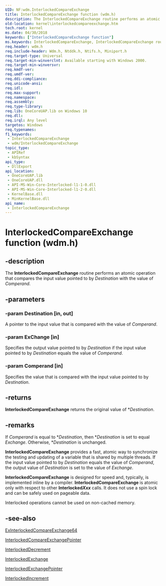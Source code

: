 ```yaml
---
UID: NF:wdm.InterlockedCompareExchange
title: InterlockedCompareExchange function (wdm.h)
description: The InterlockedCompareExchange routine performs an atomic operation that compares the input value pointed to by Destination with the value of Comperand.
old-location: kernel\interlockedcompareexchange.htm
tech.root: kernel
ms.date: 04/30/2018
keywords: ["InterlockedCompareExchange function"]
ms.keywords: InterlockedCompareExchange, InterlockedCompareExchange routine [Kernel-Mode Driver Architecture], k102_d40d8288-4c0d-43ed-af9f-3f9afabe1455.xml, kernel.interlockedcompareexchange, wdm/InterlockedCompareExchange
req.header: wdm.h
req.include-header: Wdm.h, Ntddk.h, Ntifs.h, Miniport.h
req.target-type: Universal
req.target-min-winverclnt: Available starting with Windows 2000.
req.target-min-winversvr: 
req.kmdf-ver: 
req.umdf-ver: 
req.ddi-compliance: 
req.unicode-ansi: 
req.idl: 
req.max-support: 
req.namespace: 
req.assembly: 
req.type-library: 
req.lib: OneCoreUAP.lib on Windows 10
req.dll: 
req.irql: Any level
targetos: Windows
req.typenames: 
f1_keywords:
 - InterlockedCompareExchange
 - wdm/InterlockedCompareExchange
topic_type:
 - APIRef
 - kbSyntax
api_type:
 - DllExport
api_location:
 - OneCoreUAP.lib
 - OneCoreUAP.dll
 - API-MS-Win-Core-Interlocked-l1-1-0.dll
 - API-MS-Win-Core-Interlocked-l1-2-0.dll
 - KernelBase.dll
 - MinKernelBase.dll
api_name:
 - InterlockedCompareExchange
---
```


# InterlockedCompareExchange function (wdm.h)


## -description

The <b>InterlockedCompareExchange</b> routine performs an atomic operation that compares the input value pointed to by <i>Destination</i> with the value of <i>Comperand</i>.

## -parameters

### -param Destination [in, out]


A pointer to the input value that is compared with the value of <i>Comperand</i>.

### -param ExChange [in]


Specifies the output value pointed to by <i>Destination</i> if the input value pointed to by <i>Destination</i> equals the value of <i>Comperand</i>.

### -param Comperand [in]



Specifies the value that is compared with the input value pointed to by <i>Destination</i>.

## -returns

<b>InterlockedCompareExchange</b> returns the original value of **Destination*.

## -remarks

If <i>Comperand</i> is equal to **Destination*, then **Destination* is set to equal <i>Exchange</i>. Otherwise, **Destination* is unchanged.

<b>InterlockedCompareExchange</b> provides a fast, atomic way to synchronize the testing and updating of a variable that is shared by multiple threads. If the input value pointed to by <i>Destination</i> equals the value of <i>Comperand</i>, the output value of <i>Destination</i> is set to the value of <i>Exchange</i>. 

<b>InterlockedCompareExchange</b> is designed for speed and, typically, is implemented inline by a compiler. <b>InterlockedCompareExchange </b>is atomic only with respect to other <b>Interlocked<i>Xxx</i></b> calls. It does not use a spin lock and can be safely used on pageable data. 

Interlocked operations cannot be used on non-cached memory.

## -see-also

<a href="/windows-hardware/drivers/ddi/wdm/nf-wdm-exinterlockedcompareexchange64">ExInterlockedCompareExchange64</a>



<a href="/windows-hardware/drivers/ddi/wdm/nf-wdm-interlockedcompareexchangepointer">InterlockedCompareExchangePointer</a>



<a href="/windows-hardware/drivers/ddi/wdm/nf-wdm-interlockeddecrement">InterlockedDecrement</a>



<a href="/windows-hardware/drivers/ddi/wdm/nf-wdm-interlockedexchange">InterlockedExchange</a>



<a href="/windows-hardware/drivers/ddi/wdm/nf-wdm-interlockedexchangepointer">InterlockedExchangePointer</a>



<a href="/windows-hardware/drivers/ddi/wdm/nf-wdm-interlockedincrement">InterlockedIncrement</a>
